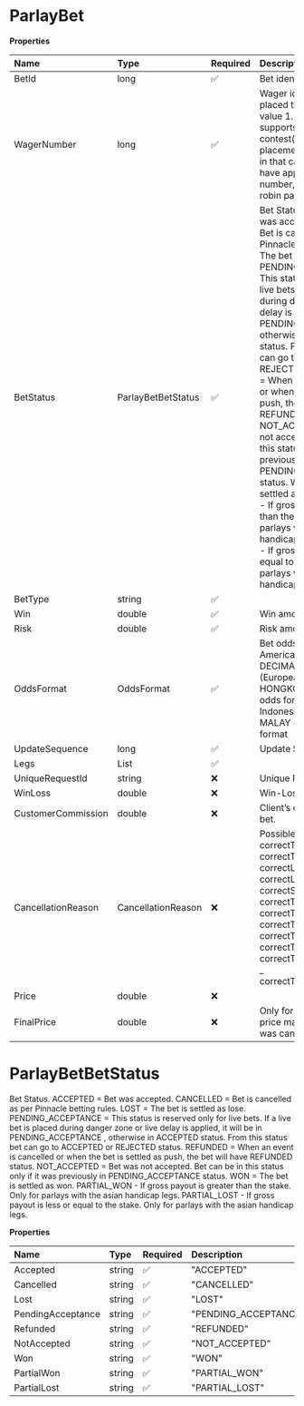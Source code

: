 # ParlayBet

**Properties**

| Name               | Type               | Required | Description                                                                                                                                                                                                                                                                                                                                                                                                                                                                                                                                                                                                                                                                                                                                                                                                                                                                                          |
| :----------------- | :----------------- | :------- | :--------------------------------------------------------------------------------------------------------------------------------------------------------------------------------------------------------------------------------------------------------------------------------------------------------------------------------------------------------------------------------------------------------------------------------------------------------------------------------------------------------------------------------------------------------------------------------------------------------------------------------------------------------------------------------------------------------------------------------------------------------------------------------------------------------------------------------------------------------------------------------------------------- |
| BetId              | long               | ✅       | Bet identification                                                                                                                                                                                                                                                                                                                                                                                                                                                                                                                                                                                                                                                                                                                                                                                                                                                                                   |
| WagerNumber        | long               | ✅       | Wager identification. All bets placed thru the API will have value 1. Website Classic view supports multiple contest(special) bets placement in the same bet slip in that case the bet would have appropriate wager number, as well as all round robin parlay bets.                                                                                                                                                                                                                                                                                                                                                                                                                                                                                                                                                                                                                                  |
| BetStatus          | ParlayBetBetStatus | ✅       | Bet Status. ACCEPTED = Bet was accepted. CANCELLED = Bet is cancelled as per Pinnacle betting rules. LOST = The bet is settled as lose. PENDING_ACCEPTANCE = This status is reserved only for live bets. If a live bet is placed during danger zone or live delay is applied, it will be in PENDING_ACCEPTANCE , otherwise in ACCEPTED status. From this status bet can go to ACCEPTED or REJECTED status. REFUNDED = When an event is cancelled or when the bet is settled as push, the bet will have REFUNDED status. NOT_ACCEPTED = Bet was not accepted. Bet can be in this status only if it was previously in PENDING_ACCEPTANCE status. WON = The bet is settled as won. PARTIAL_WON - If gross payout is greater than the stake. Only for parlays with the asian handicap legs. PARTIAL_LOST - If gross payout is less or equal to the stake. Only for parlays with the asian handicap legs. |
| BetType            | string             | ✅       |                                                                                                                                                                                                                                                                                                                                                                                                                                                                                                                                                                                                                                                                                                                                                                                                                                                                                                      |
| Win                | double             | ✅       | Win amount.                                                                                                                                                                                                                                                                                                                                                                                                                                                                                                                                                                                                                                                                                                                                                                                                                                                                                          |
| Risk               | double             | ✅       | Risk amount.                                                                                                                                                                                                                                                                                                                                                                                                                                                                                                                                                                                                                                                                                                                                                                                                                                                                                         |
| OddsFormat         | OddsFormat         | ✅       | Bet odds format. AMERICAN = American odds format, DECIMAL = Decimal (European) odds format, HONGKONG = Hong Kong odds format, INDONESIAN = Indonesian odds format, MALAY = Malaysian odds format                                                                                                                                                                                                                                                                                                                                                                                                                                                                                                                                                                                                                                                                                                     |
| UpdateSequence     | long               | ✅       | Update Sequence                                                                                                                                                                                                                                                                                                                                                                                                                                                                                                                                                                                                                                                                                                                                                                                                                                                                                      |
| Legs               | List<ParlayLeg>    | ✅       |                                                                                                                                                                                                                                                                                                                                                                                                                                                                                                                                                                                                                                                                                                                                                                                                                                                                                                      |
| UniqueRequestId    | string             | ❌       | Unique Request Id                                                                                                                                                                                                                                                                                                                                                                                                                                                                                                                                                                                                                                                                                                                                                                                                                                                                                    |
| WinLoss            | double             | ❌       | Win-Loss for settled bets.                                                                                                                                                                                                                                                                                                                                                                                                                                                                                                                                                                                                                                                                                                                                                                                                                                                                           |
| CustomerCommission | double             | ❌       | Client’s commission on the bet.                                                                                                                                                                                                                                                                                                                                                                                                                                                                                                                                                                                                                                                                                                                                                                                                                                                                      |
| CancellationReason | CancellationReason | ❌       | Possible keys \: _ correctTeam1Id _ correctTeam2Id _ correctListedPitcher1 _ correctListedPitcher2 _ correctSpread _ correctTotalPoints _ correctTeam1TotalPoints _ correctTeam2TotalPoints _ correctTeam1Score _ correctTeam2Score _ correctTeam1TennisSetsScore _ correctTeam2TennisSetsScore                                                                                                                                                                                                                                                                                                                                                                                                                                                                                                                                                                                                      |
| Price              | double             | ❌       |                                                                                                                                                                                                                                                                                                                                                                                                                                                                                                                                                                                                                                                                                                                                                                                                                                                                                                      |
| FinalPrice         | double             | ❌       | Only for settled parlay. Final price may differ in case leg was cancelled or half won                                                                                                                                                                                                                                                                                                                                                                                                                                                                                                                                                                                                                                                                                                                                                                                                                |

# ParlayBetBetStatus

Bet Status. ACCEPTED = Bet was accepted. CANCELLED = Bet is cancelled as per Pinnacle betting rules. LOST = The bet is settled as lose. PENDING_ACCEPTANCE = This status is reserved only for live bets. If a live bet is placed during danger zone or live delay is applied, it will be in PENDING_ACCEPTANCE , otherwise in ACCEPTED status. From this status bet can go to ACCEPTED or REJECTED status. REFUNDED = When an event is cancelled or when the bet is settled as push, the bet will have REFUNDED status. NOT_ACCEPTED = Bet was not accepted. Bet can be in this status only if it was previously in PENDING_ACCEPTANCE status. WON = The bet is settled as won. PARTIAL_WON - If gross payout is greater than the stake. Only for parlays with the asian handicap legs. PARTIAL_LOST - If gross payout is less or equal to the stake. Only for parlays with the asian handicap legs.

**Properties**

| Name              | Type   | Required | Description          |
| :---------------- | :----- | :------- | :------------------- |
| Accepted          | string | ✅       | "ACCEPTED"           |
| Cancelled         | string | ✅       | "CANCELLED"          |
| Lost              | string | ✅       | "LOST"               |
| PendingAcceptance | string | ✅       | "PENDING_ACCEPTANCE" |
| Refunded          | string | ✅       | "REFUNDED"           |
| NotAccepted       | string | ✅       | "NOT_ACCEPTED"       |
| Won               | string | ✅       | "WON"                |
| PartialWon        | string | ✅       | "PARTIAL_WON"        |
| PartialLost       | string | ✅       | "PARTIAL_LOST"       |

<!-- This file was generated by liblab | https://liblab.com/ -->
